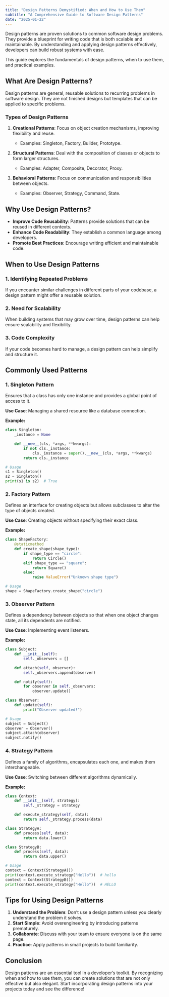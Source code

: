 ```yaml
---
title: "Design Patterns Demystified: When and How to Use Them"
subtitle: "A Comprehensive Guide to Software Design Patterns"
date: "2025-01-22"
---
```


Design patterns are proven solutions to common software design problems. They provide a blueprint for writing code that is both scalable and maintainable. By understanding and applying design patterns effectively, developers can build robust systems with ease.

This guide explores the fundamentals of design patterns, when to use them, and practical examples.

## What Are Design Patterns?

Design patterns are general, reusable solutions to recurring problems in software design. They are not finished designs but templates that can be applied to specific problems.

### Types of Design Patterns

1. **Creational Patterns**: Focus on object creation mechanisms, improving flexibility and reuse.
   - Examples: Singleton, Factory, Builder, Prototype.

2. **Structural Patterns**: Deal with the composition of classes or objects to form larger structures.
   - Examples: Adapter, Composite, Decorator, Proxy.

3. **Behavioral Patterns**: Focus on communication and responsibilities between objects.
   - Examples: Observer, Strategy, Command, State.

## Why Use Design Patterns?

- **Improve Code Reusability**: Patterns provide solutions that can be reused in different contexts.
- **Enhance Code Readability**: They establish a common language among developers.
- **Promote Best Practices**: Encourage writing efficient and maintainable code.

## When to Use Design Patterns

### 1. Identifying Repeated Problems

If you encounter similar challenges in different parts of your codebase, a design pattern might offer a reusable solution.

### 2. Need for Scalability

When building systems that may grow over time, design patterns can help ensure scalability and flexibility.

### 3. Code Complexity

If your code becomes hard to manage, a design pattern can help simplify and structure it.

## Commonly Used Patterns

### 1. Singleton Pattern

Ensures that a class has only one instance and provides a global point of access to it.

**Use Case**: Managing a shared resource like a database connection.

**Example:**

```python
class Singleton:
    _instance = None

    def __new__(cls, *args, **kwargs):
        if not cls._instance:
            cls._instance = super().__new__(cls, *args, **kwargs)
        return cls._instance

# Usage
s1 = Singleton()
s2 = Singleton()
print(s1 is s2)  # True
```

### 2. Factory Pattern

Defines an interface for creating objects but allows subclasses to alter the type of objects created.

**Use Case**: Creating objects without specifying their exact class.

**Example:**

```python
class ShapeFactory:
    @staticmethod
    def create_shape(shape_type):
        if shape_type == "circle":
            return Circle()
        elif shape_type == "square":
            return Square()
        else:
            raise ValueError("Unknown shape type")

# Usage
shape = ShapeFactory.create_shape("circle")
```

### 3. Observer Pattern

Defines a dependency between objects so that when one object changes state, all its dependents are notified.

**Use Case**: Implementing event listeners.

**Example:**

```python
class Subject:
    def __init__(self):
        self._observers = []

    def attach(self, observer):
        self._observers.append(observer)

    def notify(self):
        for observer in self._observers:
            observer.update()

class Observer:
    def update(self):
        print("Observer updated!")

# Usage
subject = Subject()
observer = Observer()
subject.attach(observer)
subject.notify()
```

### 4. Strategy Pattern

Defines a family of algorithms, encapsulates each one, and makes them interchangeable.

**Use Case**: Switching between different algorithms dynamically.

**Example:**

```python
class Context:
    def __init__(self, strategy):
        self._strategy = strategy

    def execute_strategy(self, data):
        return self._strategy.process(data)

class StrategyA:
    def process(self, data):
        return data.lower()

class StrategyB:
    def process(self, data):
        return data.upper()

# Usage
context = Context(StrategyA())
print(context.execute_strategy("Hello"))  # hello
context = Context(StrategyB())
print(context.execute_strategy("Hello"))  # HELLO
```

## Tips for Using Design Patterns

1. **Understand the Problem**: Don’t use a design pattern unless you clearly understand the problem it solves.
2. **Start Simple**: Avoid overengineering by introducing patterns prematurely.
3. **Collaborate**: Discuss with your team to ensure everyone is on the same page.
4. **Practice**: Apply patterns in small projects to build familiarity.

## Conclusion

Design patterns are an essential tool in a developer’s toolkit. By recognizing when and how to use them, you can create solutions that are not only effective but also elegant. Start incorporating design patterns into your projects today and see the difference!


